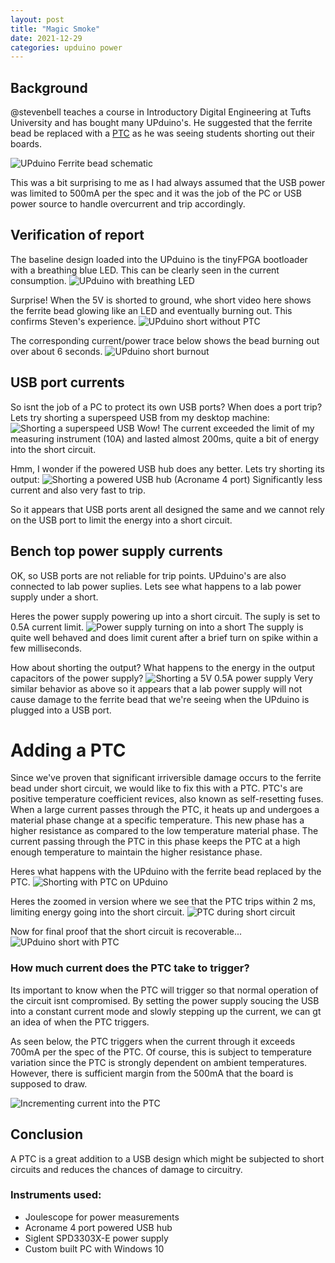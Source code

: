 ```yaml
---
layout: post
title: "Magic Smoke"
date: 2021-12-29
categories: upduino power
---
```


## Background

@stevenbell teaches a course in Introductory Digital Engineering at Tufts University and has bought many UPduino's. He suggested that the ferrite bead be replaced with a [PTC](https://www.digikey.com/en/products/detail/bourns-inc/MF-FSMF035X-2/2039255) as he was seeing students shorting out their boards.

![UPduino Ferrite bead schematic](/assets/images/magic-smoke/upduino_ferrite_bead_schematic.png)

This was a bit surprising to me as I had always assumed that the USB power was limited to 500mA per the spec and it was the job of the PC or USB power source to handle overcurrent and trip accordingly. 

## Verification of report

The baseline design loaded into the UPduino is the tinyFPGA bootloader with a breathing blue LED. This can be clearly seen in the current consumption.
![UPduino with breathing LED](/assets/images/magic-smoke/upduino_power_up_with_breathing_led.png)

Surprise! When the 5V is shorted to ground, whe short video here shows the ferrite bead glowing like an LED and eventually burning out. This confirms Steven's experience.
![UPduino short without PTC](/assets/images/magic-smoke/upduino_short_without_ptc.gif)

The corresponding current/power trace below shows the bead burning out over about 6 seconds.
![UPduino short burnout](/assets/images/magic-smoke/joulescope_upduino_short_burnout.png)

## USB port currents

So isnt the job of a PC to protect its own USB ports? When does a port trip? Lets try shorting a superspeed USB from my desktop machine:
![Shorting a superspeed USB](/assets/images/magic-smoke/shorting_superspeed_usb.png) 
Wow! The current exceeded the limit of my measuring instrument (10A) and lasted almost 200ms, quite a bit of energy into the short circuit.

Hmm, I wonder if the powered USB hub does any better. Lets try shorting its output:
![Shorting a powered USB hub (Acroname 4 port)](/assets/images/magic-smoke/shorting_USB_output_from_USB_hub.png)
Significantly less current and also very fast to trip.

So it appears that USB ports arent all designed the same and we cannot rely on the USB port to limit the energy into a short circuit.

## Bench top power supply currents
OK, so USB ports are not reliable for trip points. UPduino's are also connected to lab power suplies. Lets see what happens to a lab power supply under a short.

Heres the power supply powering up into a short circuit. The suply is set to 0.5A current limit.
![Power supply turning on into a short](/assets/images/magic-smoke/power_supply_turn_on_into_short.png)
The supply is quite well behaved and does limit curent after a brief turn on spike within a few milliseconds.

How about shorting the output? What happens to the energy in the output capacitors of the power supply?
![Shorting a 5V 0.5A power supply](/assets/images/magic-smoke/shorting_ps_output.png)
Very similar behavior as above so it appears that a lab power supply will not cause damage to the ferrite bead that we're seeing when the UPduino is plugged into a USB port.

# Adding a PTC

Since we've proven that significant irriversible damage occurs to the ferrite bead under short circuit, we would like to fix this with a PTC. PTC's are positive temperature coefficient revices, also known as self-resetting fuses. When a large current passes through the PTC, it heats up and undergoes a material phase change at a specific temperature. This new phase has a higher resistance as compared to the low temperature material phase. The current passing through the PTC in this phase keeps the PTC at a high enough temperature to maintain the higher resistance phase.

Heres what happens with the UPduino with the ferrite bead replaced by the PTC.
![Shorting with PTC on UPduino](/assets/images/magic-smoke/shorting_with_ptc.png)

Heres the zoomed in version where we see that the PTC trips within 2 ms, limiting energy going into the short circuit.
![PTC during short circuit](/assets/images/magic-smoke/joulescope_ptc_zoom_in.png)

Now for final proof that the short circuit is recoverable...
![UPduino short with PTC](/assets/images/magic-smoke/upduino_short_with_ptc.gif)


### How much current does the PTC take to trigger?
Its important to know when the PTC will trigger so that normal operation of the circuit isnt compromised. By setting the power supply soucing the USB into a constant current mode and slowly stepping up the current, we can gt an idea of when the PTC triggers.

As seen below, the PTC triggers when the current through it exceeds 700mA per the spec of the PTC. Of course, this is subject to temperature variation since the PTC is strongly dependent on ambient temperatures. However, there is sufficient margin from the 500mA that the board is supposed to draw.

![Incrementing current into the PTC](/assets/images/magic-smoke/incrementing_current.png)

## Conclusion
A PTC is a great addition to a USB design which might be subjected to short circuits and reduces the chances of damage to circuitry.
 
### Instruments used:
* Joulescope for power measurements
* Acroname 4 port powered USB hub
* Siglent SPD3303X-E power supply
* Custom built PC with Windows 10
